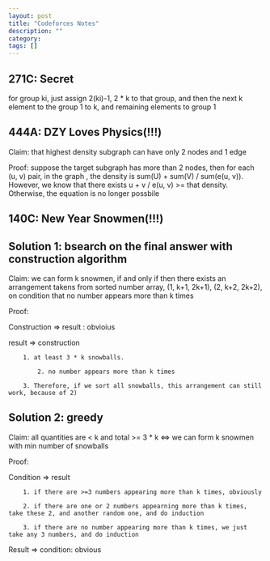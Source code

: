 ```yaml
---
layout: post
title: "Codeforces Notes"
description: ""
category: 
tags: []
---
```


271C: Secret
---------
for group ki, just assign 2(ki)-1, 2 * k to that group, and then the next k element to the group 1 to k, and remaining elements to group 1


444A: DZY Loves Physics(!!!)
----------
Claim: that highest density subgraph can have only 2 nodes and 1 edge

Proof:  suppose the target subgraph has more than 2 nodes, then for each (u, v) pair, in the graph , the density is sum(U) + sum(V) / sum(e(u, v)). However, we know that there exists u + v / e(u, v) >= that density. Otherwise, the equation is no longer possbile 


140C: New Year Snowmen(!!!)
-----------

Solution 1: bsearch on the final answer with construction algorithm
------------
Claim: we can form k snowmen, if and only if then there exists an arrangement takens from sorted number array, (1, k+1, 2k+1), (2, k+2, 2k+2), on condition that no number appears more than k times

Proof: 

Construction => result : obvioius

result => construction

```
	1. at least 3 * k snowballs. 

        2. no number appears more than k times

	3. Therefore, if we sort all snowballs, this arrangement can still work, because of 2) 
```

Solution 2: greedy
------------

Claim: all quantities are < k and total >= 3 * k <=> we can form k snowmen with min number of snowballs

Proof: 

Condition => result

```
	1. if there are >=3 numbers appearing more than k times, obviously

	2. if there are one or 2 numbers appearning more than k times, take these 2, and another random one, and do induction

	3. if there are no number appearing more than k times, we just take any 3 numbers, and do induction

```

Result => condition: obvious
